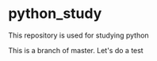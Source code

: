 # python_study
This repository is used for studying python

This is a branch of master.
Let's do a test
